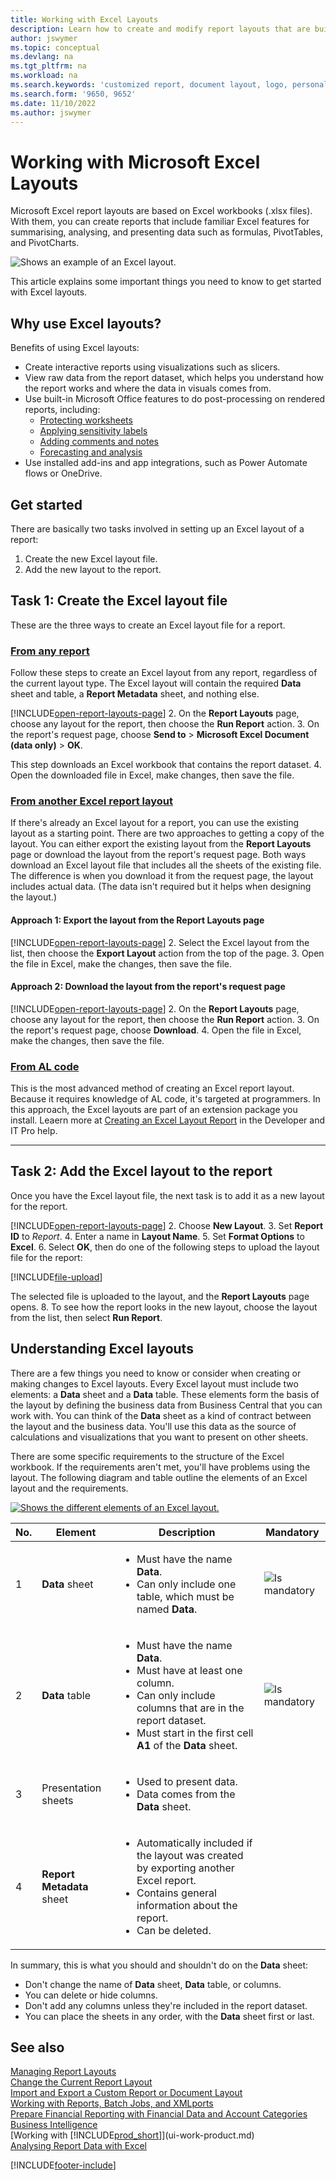 ```yaml
---
title: Working with Excel Layouts
description: Learn how to create and modify report layouts that are built using Excel.
author: jswymer
ms.topic: conceptual
ms.devlang: na
ms.tgt_pltfrm: na
ms.workload: na
ms.search.keywords: 'customized report, document layout, logo, personalize'
ms.search.form: '9650, 9652'
ms.date: 11/10/2022
ms.author: jswymer
---
```

# Working with Microsoft Excel Layouts

Microsoft Excel report layouts are based on Excel workbooks (.xlsx files). With them, you can create reports that include familiar Excel features for summarising, analysing, and presenting data such as formulas, PivotTables, and PivotCharts.

![Shows an example of an Excel layout.](media/excel-layout-2.png)

This article explains some important things you need to know to get started with Excel layouts.

## Why use Excel layouts?

Benefits of using Excel layouts:

- Create interactive reports using visualizations such as slicers.
- View raw data from the report dataset, which helps you understand how the report works and where the data in visuals comes from.
- Use built-in Microsoft Office features to do post-processing on rendered reports, including:
  - [Protecting worksheets](https://support.microsoft.com/office/protect-a-worksheet-3179efdb-1285-4d49-a9c3-f4ca36276de6)
  - [Applying sensitivity labels](https://support.microsoft.com/office/apply-sensitivity-labels-to-your-files-and-email-in-office-2f96e7cd-d5a4-403b-8bd7-4cc636bae0f9)
  - [Adding comments and notes](https://support.microsoft.com/office/insert-comments-and-notes-in-excel-65f504d8-160b-4a05-ac30-46fbd5227a52)
  - [Forecasting and analysis](https://support.microsoft.com/office/introduction-to-what-if-analysis-22bffa5f-e891-4acc-bf7a-e4645c446fb4)
- Use installed add-ins and app integrations, such as Power Automate flows or OneDrive.

## Get started

There are basically two tasks involved in setting up an Excel layout of a report:

1. Create the new Excel layout file.
2. Add the new layout to the report.

## Task 1: Create the Excel layout file

These are the three ways to create an Excel layout file for a report.

### [From any report](#tab/any-report)

Follow these steps to create an Excel layout from any report, regardless of the current layout type. The Excel layout will contain the required **Data** sheet and table, a **Report Metadata** sheet, and nothing else.

[!INCLUDE[open-report-layouts-page](includes/open-report-layouts-page.md)]
2. On the **Report Layouts** page, choose any layout for the report, then choose the **Run Report** action.
3. On the report's request page, choose **Send to** > **Microsoft Excel Document (data only)** > **OK**.

   This step downloads an Excel workbook that contains the report dataset.
4. Open the downloaded file in Excel, make changes, then save the file.

### [From another Excel report layout](#tab/other-layout)

If there's already an Excel layout for a report, you can use the existing layout as a starting point. There are two approaches to getting a copy of the layout. You can either export the existing layout from the **Report Layouts** page or download the layout from the report's request page. Both ways download an Excel layout file that includes all the sheets of the existing file. The difference is when you download it from the request page, the layout includes actual data. (The data isn't required but it helps when designing the layout.)

#### Approach 1: Export the layout from the **Report Layouts** page

[!INCLUDE[open-report-layouts-page](includes/open-report-layouts-page.md)]
2. Select the Excel layout from the list, then choose the **Export Layout** action from the top of the page.
3. Open the file in Excel, make the changes, then save the file.

#### Approach 2: Download the layout from the report's request page

[!INCLUDE[open-report-layouts-page](includes/open-report-layouts-page.md)]
2. On the **Report Layouts** page, choose any layout for the report, then choose the **Run Report** action.
3. On the report's request page, choose **Download**.
4. Open the file in Excel, make the changes, then save the file.

### [From AL code](#tab/from-code)

This is the most advanced method of creating an Excel report layout. Because it requires knowledge of AL code, it's targeted at programmers. In this approach, the Excel layouts are part of an extension package you install. Leaern more at [Creating an Excel Layout Report](/dynamics365/business-central/dev-itpro/developer/devenv-howto-excel-report-layout) in the Developer and IT Pro help.

---

## Task 2: Add the Excel layout to the report

Once you have the Excel layout file, the next task is to add it as a new layout for the report.

[!INCLUDE[open-report-layouts-page](includes/open-report-layouts-page.md)]
2. Choose **New Layout**.
3. Set **Report ID** to *Report*.
4. Enter a name in **Layout Name**.
5. Set **Format Options** to **Excel**.
6. Select **OK**, then do one of the following steps to upload the layout file for the report:

   [!INCLUDE[file-upload](includes/file-upload.md)]

   The selected file is uploaded to the layout, and the **Report Layouts** page opens.
8. To see how the report looks in the new layout, choose the layout from the list, then select **Run Report**.

<!--

**Data** sheet
  - An Excel layout must contain a sheet named **Data**.
  - The **Data** sheet must include a table named **Data**.

**Data** table
  - The **Data** sheet must include a table named **Data**.
  - The table must have at least one column and can only include columns that are also in the report dataset.
  - The table must start in the first cell **A1** of the **Data** sheet.

3. Report metadata 
-->

## Understanding Excel layouts

There are a few things you need to know or consider when creating or making changes to Excel layouts. Every Excel layout must include two elements: a **Data** sheet and a  **Data** table. These elements form the basis of the layout by defining the business data from Business Central that you can work with. You can think of the **Data** sheet as a kind of contract between the layout and the business data. You'll use this data as the source of calculations and visualizations that you want to present on other sheets.

There are some specific requirements to the structure of the Excel workbook. If the requirements aren't met, you'll have problems using the layout. The following diagram and table outline the elements of an Excel layout and the requirements.

[![Shows the different elements of an Excel layout.](media/excel-layout-callouts-2.png)](media/excel-layout-callouts-2.png#lightbox)

|No.|Element|Description|Mandatory|
|---|-------|----|---|
|1|**Data** sheet|<ul><li>Must have the name **Data**.</li><li>Can only include one table, which must be named **Data**.</li></ul>|![Is mandatory](media/check.png) | 
|2|**Data** table|<ul><li>Must have the name **Data**.</li><li>Must have at least one column.</li><li>Can only include columns that are in the report dataset.</li><li>Must start in the first cell **A1** of the **Data** sheet.</li></ul>|![Is mandatory](media/check.png)|
|3|Presentation sheets|<ul><li>Used to present data.</li><li>Data comes from the **Data** sheet. </li></ul>||
|4|**Report Metadata** sheet|<ul><li>Automatically included if the layout was created by exporting another Excel report.</li><li>Contains general information about the report.</li><li>Can be deleted.</li></ul>|

In summary, this is what you should and shouldn't do on the **Data** sheet:

- Don't change the name of **Data** sheet, **Data** table, or columns.
- You can delete or hide columns.
- Don't add any columns unless they're included in the report dataset.
- You can place the sheets in any order, with the **Data** sheet first or last.

## See also

[Managing Report Layouts](ui-manage-report-layouts.md)  
[Change the Current Report Layout](ui-how-change-layout-currently-used-report.md)  
[Import and Export a Custom Report or Document Layout](ui-how-import-and-export-report-layout.md)  
[Working with Reports, Batch Jobs, and XMLports](ui-work-report.md)  
[Prepare Financial Reporting with Financial Data and Account Categories](bi-how-work-account-schedule.md)  
[Business Intelligence](bi.md)  
[Working with [!INCLUDE[prod_short](includes/prod_short.md)]](ui-work-product.md)  
[Analysing Report Data with Excel](report-analyze-excel.md)  

[!INCLUDE[footer-include](includes/footer-banner.md)]
